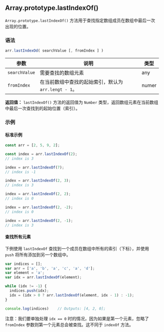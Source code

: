 ## Array.prototype.lastIndexOf()

`Array.prototype.lastIndexOf()` 方法用于查找指定数组成员在数组中最后一次出现的位置。

### 语法

```javascript
arr.lastIndexOd( searchValue [, fromIndex ] )
```

| 参数          | 说明                                                 | 类型  |
| ------------- | ---------------------------------------------------- | ----- |
| `searchValue` | 需要查找的数组元素                                   | any   |
| `fromIndex`   | 在当前数组中查找的起始索引，默认为 `arr.lengt - 1`。 | numer |

**返回值：** `lastIndexOf()` 方法的返回值为 `Number` 类型，返回数组元素在当前数组中最后一次查找到的起始位置（索引）。

### 示例

#### 标准示例

```javascript
const arr = [2, 5, 9, 2];

const index = arr.lastIndexOf(2);
// index is 3

index = arr.lastIndexOf(7);
// index is -1

index = arr.lastIndexOf(2, 3);
// index is 3

index = arr.lastIndexOf(2, 2);
// index is 0

index = arr.lastIndexOf(2, -2);
// index is 0

index = arr.lastIndexOf(2, -1);
// index is 3
```

#### 查找所有元素

下例使用 `lastIndexOf` 查找到一个成员在数组中所有的索引（下标），并使用 `push` 将所有添加到另一个数组中。

```javascript
var indices = [];
var arr = ['a', 'b', 'a', 'c', 'a', 'd'];
var element = 'a';
var idx = arr.lastIndexOf(element);

while (idx != -1) {
  indices.push(idx);
  idx = (idx > 0 ? arr.lastIndexOf(element, idx - 1) : -1);
}

console.log(indices)	// Outputs: [4, 2, 0];
```

注意：我们要单独处理 `idx == 0` 时的情况，因为如果是第一个元素，忽略了`fromIndex` 参数则第一个元素总会被查找。这不同于 `indexOf` 方法。

